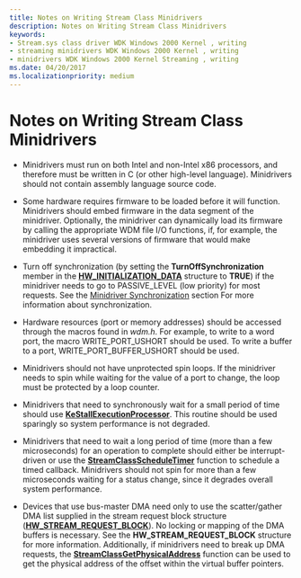 ```yaml
---
title: Notes on Writing Stream Class Minidrivers
description: Notes on Writing Stream Class Minidrivers
keywords:
- Stream.sys class driver WDK Windows 2000 Kernel , writing
- streaming minidrivers WDK Windows 2000 Kernel , writing
- minidrivers WDK Windows 2000 Kernel Streaming , writing
ms.date: 04/20/2017
ms.localizationpriority: medium
---
```


# Notes on Writing Stream Class Minidrivers





-   Minidrivers must run on both Intel and non-Intel x86 processors, and therefore must be written in C (or other high-level language). Minidrivers should not contain assembly language source code.

-   Some hardware requires firmware to be loaded before it will function. Minidrivers should embed firmware in the data segment of the minidriver. Optionally, the minidriver can dynamically load its firmware by calling the appropriate WDM file I/O functions, if, for example, the minidriver uses several versions of firmware that would make embedding it impractical.

-   Turn off synchronization (by setting the **TurnOffSynchronization** member in the [**HW\_INITIALIZATION\_DATA**](/windows-hardware/drivers/ddi/strmini/ns-strmini-_hw_initialization_data) structure to **TRUE**) if the minidriver needs to go to PASSIVE\_LEVEL (low priority) for most requests. See the [Minidriver Synchronization](minidriver-synchronization.md) section For more information about synchronization.

-   Hardware resources (port or memory addresses) should be accessed through the macros found in *wdm.h*. For example, to write to a word port, the macro WRITE\_PORT\_USHORT should be used. To write a buffer to a port, WRITE\_PORT\_BUFFER\_USHORT should be used.

-   Minidrivers should not have unprotected spin loops. If the minidriver needs to spin while waiting for the value of a port to change, the loop must be protected by a loop counter.

-   Minidrivers that need to synchronously wait for a small period of time should use [**KeStallExecutionProcessor**](/windows-hardware/drivers/ddi/ntifs/nf-ntifs-kestallexecutionprocessor). This routine should be used sparingly so system performance is not degraded.

-   Minidrivers that need to wait a long period of time (more than a few microseconds) for an operation to complete should either be interrupt-driven or use the [**StreamClassScheduleTimer**](/windows-hardware/drivers/ddi/strmini/nf-strmini-streamclassscheduletimer) function to schedule a timed callback. Minidrivers should not spin for more than a few microseconds waiting for a status change, since it degrades overall system performance.

-   Devices that use bus-master DMA need only to use the scatter/gather DMA list supplied in the stream request block structure ([**HW\_STREAM\_REQUEST\_BLOCK**](/windows-hardware/drivers/ddi/strmini/ns-strmini-_hw_stream_request_block)). No locking or mapping of the DMA buffers is necessary. See the **HW\_STREAM\_REQUEST\_BLOCK** structure for more information. Additionally, if minidrivers need to break up DMA requests, the [**StreamClassGetPhysicalAddress**](/windows-hardware/drivers/ddi/strmini/nf-strmini-streamclassgetphysicaladdress) function can be used to get the physical address of the offset within the virtual buffer pointers.

 

